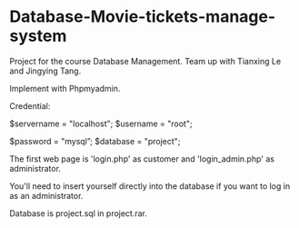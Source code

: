 # Database-Movie-tickets-manage-system
Project for the course Database Management. Team up with Tianxing Le and Jingying Tang.

Implement with Phpmyadmin. 

Credential:

$servername = "localhost"; 	$username = "root"; 	

$password = "mysql”; 	$database = "project";

The first web page is 'login.php' as customer and 'login_admin.php' as administrator.

You'll need to insert yourself directly into the database if you want to log in as an administrator.

Database is project.sql in project.rar.

